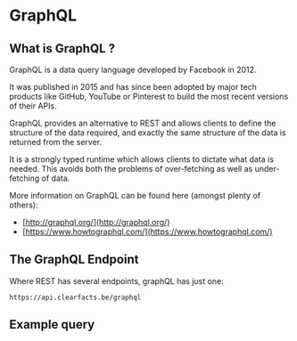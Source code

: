 # GraphQL

## What is GraphQL ?

GraphQL is a data query language developed by Facebook in 2012.

It was published in 2015 and has since been adopted by major tech products like GitHub, YouTube or Pinterest to build the most recent versions of their APIs.

GraphQL provides an alternative to REST and allows clients to define the structure of the data required, and exactly the same structure of the data is returned from the server. 

It is a strongly typed runtime which allows clients to dictate what data is needed. This avoids both the problems of over-fetching as well as under-fetching of data.

More information on GraphQL can be found here (amongst plenty of others): 

* [http://graphql.org/](http://graphql.org/)
* [https://www.howtographql.com/](https://www.howtographql.com/)


## The GraphQL Endpoint

Where REST has several endpoints, graphQL has just one:

`https://api.clearfacts.be/graphql`

## Example query


